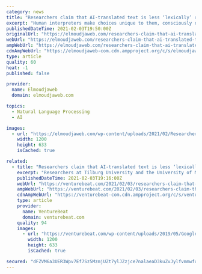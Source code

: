 ```yaml
---
category: news
title: "Researchers claim that AI-translated text is less ‘lexically’ rich than human translations – Jaweb"
excerpt: "Human interpreters make choices unique to them, consciously or unconsciously, when translating one language into another. They might explicate, normalize, or condense and summarize, creating fingerprints known informally as “translationese."
publishedDateTime: 2021-02-03T19:50:00Z
originalUrl: "https://elmoudjaweb.com/researchers-claim-that-ai-translated-text-is-less-lexically-rich-than-human-translations-jaweb/"
webUrl: "https://elmoudjaweb.com/researchers-claim-that-ai-translated-text-is-less-lexically-rich-than-human-translations-jaweb/"
ampWebUrl: "https://elmoudjaweb.com/researchers-claim-that-ai-translated-text-is-less-lexically-rich-than-human-translations-jaweb/?amp"
cdnAmpWebUrl: "https://elmoudjaweb-com.cdn.ampproject.org/c/s/elmoudjaweb.com/researchers-claim-that-ai-translated-text-is-less-lexically-rich-than-human-translations-jaweb/?amp"
type: article
quality: 60
heat: -1
published: false

provider:
  name: Elmoudjaweb
  domain: elmoudjaweb.com

topics:
  - Natural Language Processing
  - AI

images:
  - url: "https://elmoudjaweb.com/wp-content/uploads/2021/02/Researchers-claim-that-AI-translated-text-is-less-‘lexically-rich-than.png"
    width: 1200
    height: 633
    isCached: true

related:
  - title: "Researchers claim that AI-translated text is less ‘lexically’ rich than human translations"
    excerpt: "Researchers at Tilburg University and the University of Maryland claim that AI-translated text is less 'rich' compared with human translations."
    publishedDateTime: 2021-02-03T19:16:00Z
    webUrl: "https://venturebeat.com/2021/02/03/researchers-claim-that-ai-translated-text-is-less-lexically-rich-than-human-translations/"
    ampWebUrl: "https://venturebeat.com/2021/02/03/researchers-claim-that-ai-translated-text-is-less-lexically-rich-than-human-translations/amp/"
    cdnAmpWebUrl: "https://venturebeat-com.cdn.ampproject.org/c/s/venturebeat.com/2021/02/03/researchers-claim-that-ai-translated-text-is-less-lexically-rich-than-human-translations/amp/"
    type: article
    provider:
      name: VentureBeat
      domain: venturebeat.com
    quality: 94
    images:
      - url: "https://venturebeat.com/wp-content/uploads/2019/05/Google-Lens-translation.png?w=1200&strip=all"
        width: 1200
        height: 633
        isCached: true

secured: "dFZVM6a3UER3Wpv7Ef7Sz5MzmjUZt7ylJZzjce7nalaeaD3kuZvJylfvmmwfqB0K/3Z7WQoab5j3rOCI4mAZCtxc/gF0/tS4SHnC0CbZJxRnZLLWCDm0japawHh+AZcpmkeak3IcVQmsXXrXzjNZ+wCE+tq53pypy2Hi3LzN7NIq6vBFyPcahV2+Jt5u4dYVGxIPCH1hnbIT2nPt+pxwrkExMREca6BAaiWYSM7i3VECxlMQsDk1R5o68WNrwlIQ5T7GwO0c7ah8VvfI8gHrXbm7aADZgi8LnHgdN+41sY81V3ZIBIoI6Nt2fwSikS7tBsvshRc5rVWgRLqMUEVzAC5FtS7/MjwhOr3gL9MA+v4=;ez/i51xqTNetLCMT2uAk0A=="
---
```


